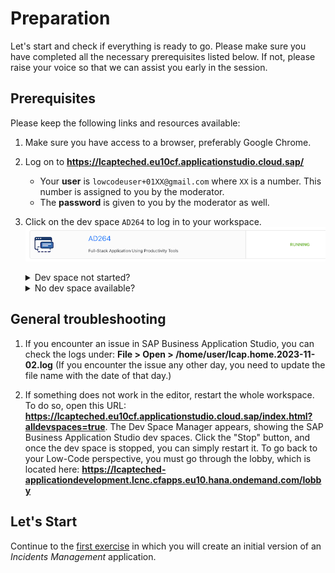 # Preparation

Let's start and check if everything is ready to go.
Please make sure you have completed all the necessary prerequisites listed below. If not, please raise your voice so that we can assist you early in the session.

## Prerequisites
Please keep the following links and resources available:

1. Make sure you have access to a browser, preferably Google Chrome.
2. Log on to **https://lcapteched.eu10cf.applicationstudio.cloud.sap/**

    - Your **user** is `lowcodeuser+01XX@gmail.com` where `XX` is a number.  This number is assigned to you by the moderator.
    - The **password** is given to you by the moderator as well.

3. Click on the dev space `AD264` to log in to your workspace.
    ![Dev Space](assets/BAS-DevSpace.png)

    <details>
    <summary>Dev space not started?</summary>

    If it's `AD264`, then just start it by clicking on the _Play_ icon.

    </details>

    <details>
    <summary>No dev space available?</summary>

    Select _Full-Stack Application Using Productivity Tools_, enter an arbitrary name.
    ![New Dev Space in SAP Business Application Studio](assets/BAS-NewDevSpace.png)

    </details>

## General troubleshooting

1. If you encounter an issue in SAP Business Application Studio, you can check the logs under: **File > Open > /home/user/lcap.home.2023-11-02.log** (If you encounter the issue any other day, you need to update the file name with the date of that day.)

2. If something does not work in the editor, restart the whole workspace. To do so, open this URL: **https://lcapteched.eu10cf.applicationstudio.cloud.sap/index.html?alldevspaces=true**.
The Dev Space Manager appears, showing the SAP Business Application Studio dev spaces. Click the "Stop" button, and once the dev space is stopped, you can simply restart it.
To go back to your Low-Code perspective, you must go through the lobby, which is located here:
**https://lcapteched-applicationdevelopment.lcnc.cfapps.eu10.hana.ondemand.com/lobby**


## Let's Start

Continue to the [first exercise](../ex1/README.md) in which you will create an initial version of an _Incidents Management_ application.

